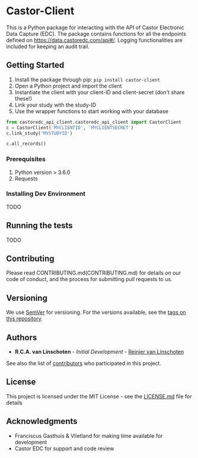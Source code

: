 # Castor-Client

This is a Python package for interacting with the API of Castor Electronic Data Capture (EDC).
The package contains functions for all the endpoints defined on https://data.castoredc.com/api#/.
Logging functionalities are included for keeping an audit trail.

## Getting Started

1. Install the package through pip: `pip install castor-client`
2. Open a Python project and import the client
3. Instantiate the client with your client-ID and client-secret (don't share these!)
4. Link your study with the study-ID
5. Use the wrapper functions to start working with your database

```python
from castoredc_api_client.castoredc_api_client import CastorClient
c = CastorClient('MYCLIENTID', 'MYCLIENTSECRET')
c.link_study('MYSTUDYID')

c.all_records()
```

### Prerequisites

1. Python version > 3.6.0
2. Requests

### Installing Dev Environment

TODO

## Running the tests

TODO

## Contributing

Please read CONTRIBUTING.md(CONTRIBUTING.md) for details on our code of conduct, and the process for submitting pull requests to us.

## Versioning

We use [SemVer](http://semver.org/) for versioning. For the versions available, see the [tags on this repository](https://github.com/reiniervlinschoten/castoredc_api_client/tags). 

## Authors

* **R.C.A. van Linschoten** - *Initial Development* - [Reinier van Linschoten](https://github.com/reiniervlinschoten)

See also the list of [contributors](https://github.com/your/project/contributors) who participated in this project.

## License

This project is licensed under the MIT License - see the [LICENSE.md](LICENSE.md) file for details

## Acknowledgments

* Franciscus Gasthuis & Vlietland for making time available for development  
* Castor EDC for support and code review
